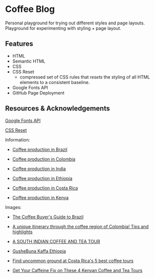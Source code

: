 # Coffee Blog
Personal playground for trying out different styles and page layouts. <br />
Playground for experimenting with styling + page layout.

## Features
* HTML
* Semantic HTML
* CSS
* CSS Reset
  * compressed set of CSS rules that *resets* the styling of all HTML elements to a consistent baseline.
* Google Fonts API
* GitHub Page Deployment

## Resources & Acknowledgements
[Google Fonts API](https://fonts.google.com/)

[CSS Reset](https://cssdeck.com/blog/what-is-a-css-reset/)

Information:
* [Coffee production in Brazil](https://en.wikipedia.org/wiki/Coffee_production_in_Brazil)

* [Coffee production in Colombia](https://en.wikipedia.org/wiki/Coffee_production_in_Colombia)

* [Coffee production in India](https://en.wikipedia.org/wiki/Coffee_production_in_India)

* [Coffee production in Ethiopia](https://en.wikipedia.org/wiki/Coffee_production_in_Ethiopia)

* [Coffee production in Costa Rica](https://en.wikipedia.org/wiki/Coffee_production_in_Costa_Rica)

* [Coffee production in Kenya](https://en.wikipedia.org/wiki/Coffee_production_in_Kenya)

Images:
* [The Coffee Buyer's Guide to Brazil](https://www.baristahustle.com/lesson/cbgb-5-01-exploring-coffee-production-in-brazil/)

* [A unique itinerary through the coffee region of Colombia! Tips and highlights](https://www.passporttheworld.com/coffee-region-colombia-itinerary/)

* [A SOUTH INDIAN COFFEE AND TEA TOUR](https://www.greavesindia.com/south-indian-coffee-tea-tour/)

* [GusheBuna Kaffa Ethiopia](https://www.gushebuna.com/)

* [Find uncommon ground at Costa Rica's 5 best coffee tours](https://www.lonelyplanet.com/articles/best-coffee-tours-in-costa-rica)

* [Get Your Caffeine Fix on These 4 Kenyan Coffee and Tea Tours](https://matadornetwork.com/read/kenyan-coffee-tea-tours/)